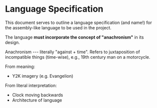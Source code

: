 # Language Specification

This document serves to outline a language specification (and name!) for
the assembly-like language to be used in the project.

The language **must incorporate the concept of "anachronism"** in its
design.

Anachronism --- literally "against + time". Refers to juxtaposition of
incompatible things (time-wise), e.g., 19th century man on a motorcycle.

From meaning:

  - Y2K imagery (e.g. Evangelion)
  
From literal interpretation:

  - Clock moving backwards
  - Architecture of language

